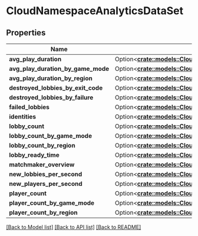 # CloudNamespaceAnalyticsDataSet

## Properties

Name | Type | Description | Notes
------------ | ------------- | ------------- | -------------
**avg_play_duration** | Option<[**crate::models::CloudAvgPlayDurationDataSet**](CloudAvgPlayDurationDataSet.md)> |  | [optional]
**avg_play_duration_by_game_mode** | Option<[**crate::models::CloudAvgPlayDurationByGameModeDataSet**](CloudAvgPlayDurationByGameModeDataSet.md)> |  | [optional]
**avg_play_duration_by_region** | Option<[**crate::models::CloudAvgPlayDurationByRegionDataSet**](CloudAvgPlayDurationByRegionDataSet.md)> |  | [optional]
**destroyed_lobbies_by_exit_code** | Option<[**crate::models::CloudDestroyedLobbiesByExitCodeDataSet**](CloudDestroyedLobbiesByExitCodeDataSet.md)> |  | [optional]
**destroyed_lobbies_by_failure** | Option<[**crate::models::CloudDestroyedLobbiesByFailureDataSet**](CloudDestroyedLobbiesByFailureDataSet.md)> |  | [optional]
**failed_lobbies** | Option<[**crate::models::CloudFailedLobbiesDataSet**](CloudFailedLobbiesDataSet.md)> |  | [optional]
**identities** | Option<[**crate::models::CloudIdentitiesDataSet**](CloudIdentitiesDataSet.md)> |  | [optional]
**lobby_count** | Option<[**crate::models::CloudLobbyCountDataSet**](CloudLobbyCountDataSet.md)> |  | [optional]
**lobby_count_by_game_mode** | Option<[**crate::models::CloudLobbyCountByGameModeDataSet**](CloudLobbyCountByGameModeDataSet.md)> |  | [optional]
**lobby_count_by_region** | Option<[**crate::models::CloudLobbyCountByRegionDataSet**](CloudLobbyCountByRegionDataSet.md)> |  | [optional]
**lobby_ready_time** | Option<[**crate::models::CloudLobbyReadyTimeDataSet**](CloudLobbyReadyTimeDataSet.md)> |  | [optional]
**matchmaker_overview** | Option<[**crate::models::CloudMatchmakerOverviewDataSet**](CloudMatchmakerOverviewDataSet.md)> |  | [optional]
**new_lobbies_per_second** | Option<[**crate::models::CloudNewLobbiesPerSecondDataSet**](CloudNewLobbiesPerSecondDataSet.md)> |  | [optional]
**new_players_per_second** | Option<[**crate::models::CloudNewPlayersPerSecondDataSet**](CloudNewPlayersPerSecondDataSet.md)> |  | [optional]
**player_count** | Option<[**crate::models::CloudPlayerCountDataSet**](CloudPlayerCountDataSet.md)> |  | [optional]
**player_count_by_game_mode** | Option<[**crate::models::CloudPlayerCountByGameModeDataSet**](CloudPlayerCountByGameModeDataSet.md)> |  | [optional]
**player_count_by_region** | Option<[**crate::models::CloudPlayerCountByRegionDataSet**](CloudPlayerCountByRegionDataSet.md)> |  | [optional]

[[Back to Model list]](../README.md#documentation-for-models) [[Back to API list]](../README.md#documentation-for-api-endpoints) [[Back to README]](../README.md)


